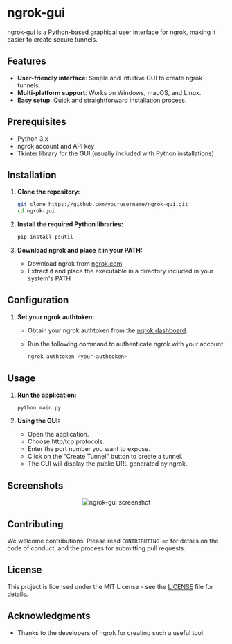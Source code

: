 # ngrok-gui

ngrok-gui is a Python-based graphical user interface for ngrok, making it easier to create secure tunnels.

## Features

- **User-friendly interface**: Simple and intuitive GUI to create ngrok tunnels.
- **Multi-platform support**: Works on Windows, macOS, and Linux.
- **Easy setup**: Quick and straightforward installation process.

## Prerequisites

- Python 3.x
- ngrok account and API key
- Tkinter library for the GUI (usually included with Python installations)

## Installation

1. **Clone the repository:**

    ```sh
    git clone https://github.com/yourusername/ngrok-gui.git
    cd ngrok-gui
    ```

2. **Install the required Python libraries:**

    ```sh
    pip install psutil
    ```

3. **Download ngrok and place it in your PATH:**

    - Download ngrok from [ngrok.com](https://ngrok.com/download)
    - Extract it and place the executable in a directory included in your system's PATH

## Configuration

1. **Set your ngrok authtoken:**

    - Obtain your ngrok authtoken from the [ngrok dashboard](https://dashboard.ngrok.com/get-started/your-authtoken).
    - Run the following command to authenticate ngrok with your account:

      ```sh
      ngrok authtoken <your-authtoken>
      ```

## Usage

1. **Run the application:**

    ```sh
    python main.py
    ```

2. **Using the GUI:**

    - Open the application.
	- Choose http/tcp protocols.
    - Enter the port number you want to expose.
    - Click on the "Create Tunnel" button to create a tunnel.
    - The GUI will display the public URL generated by ngrok.

## Screenshots

<div align="center">
<img src="https://github.com/imegeek/ngrok-gui/assets/63346676/3cdd25ae-26cb-440b-8abe-34955cb783be" alt="ngrok-gui screenshot">
</div>

## Contributing

We welcome contributions! Please read `CONTRIBUTING.md` for details on the code of conduct, and the process for submitting pull requests.

## License

This project is licensed under the MIT License - see the [LICENSE](https://github.com/imegeek/ngrok-gui/blob/master/LICENSE) file for details.

## Acknowledgments

- Thanks to the developers of ngrok for creating such a useful tool.
